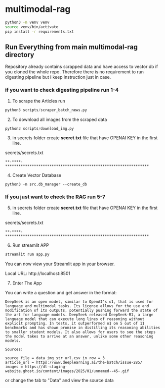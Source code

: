 # multimodal-rag

```bash
python3 -m venv venv
source venv/bin/activate
pip install -r requirements.txt
```

## Run Everything from main multimodal-rag directory
Repository already contains scrapped data and have access to vector db if you cloned the whole repo. Therefore there is no requirement to run digesting pipeline but i keep instruction just in case.

### if you want to check digesting pipeline run 1-4
1. To scrape the Articles run

```python
python3 scripts/scraper_batch_news.py
```

2. To download all images from the scraped data

```python
python3 scripts/download_img.py
```

3. in secrets folder create **secret.txt** file that have OPENAI KEY in the first line.


secrets/secrets.txt
```
**-****-*****************************************************************
```

4. Create Vector Database
```
python3 -m src.db_manager --create_db
```
### If you just want to check the RAG run 5-7

5. in secrets folder create **secret.txt** file that have OPENAI KEY in the first line.


secrets/secrets.txt
```
**-****-*****************************************************************
```

6. Run streamlit APP
```bash
streamlit run app.py
```

You can now view your Streamlit app in your browser.

Local URL: http://localhost:8501

7. Enter The App

You can write a question and get answer in the format:

```
DeepSeek is an open model, similar to OpenAI's o1, that is used for language and multimodal tasks. Its license allows for the use and modification of its outputs, potentially pushing forward the state of the art for language models. DeepSeek released DeepSeek-R1, a large language model that can execute long lines of reasoning without explicit prompting. In tests, it outperformed o1 on 5 out of 11 benchmarks and has shown promise in distilling its reasoning abilities to smaller student models. It also allows for users to see the steps the model takes to arrive at an answer, unlike some other reasoning models.

Sources:

source_file = data_img_str_url.csv in row = 3
article_url = https://www.deeplearning.ai/the-batch/issue-285/
images = https://dl-staging-website.ghost.io/content/images/2025/01/unnamed--45-.gif
```


or change the tab to "Data" and view the source data 
